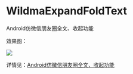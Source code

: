# WildmaExpandFoldText
Android仿微信朋友圈全文、收起功能

效果图：

![](http://upload-images.jianshu.io/upload_images/5382223-2746ae6da2653b1e.jpg?imageMogr2/auto-orient/strip%7CimageView2/2/w/1240)

详情见：[Android仿微信朋友圈全文、收起功能](http://www.jianshu.com/p/f2a2d213a3e3)
